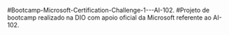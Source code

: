 #Bootcamp-Microsoft-Certification-Challenge-1---AI-102.
#Projeto de bootcamp realizado na DIO com apoio oficial da Microsoft referente ao AI-102.


   


